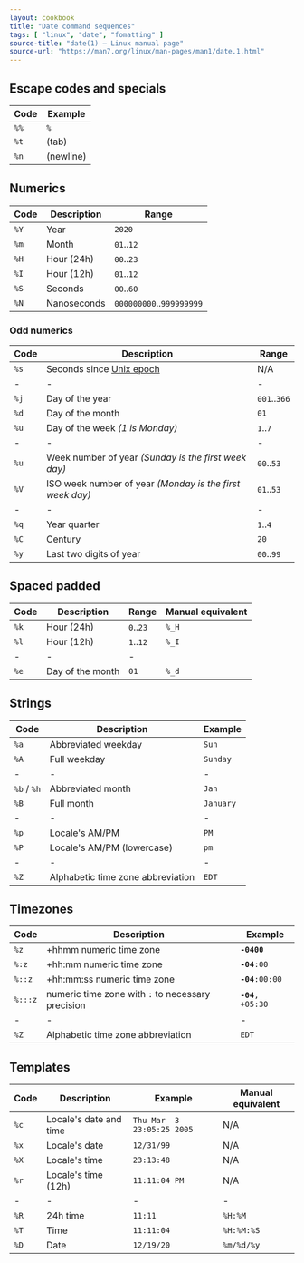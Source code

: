 ```yaml
---
layout: cookbook
title: "Date command sequences"
tags: [ "linux", "date", "fomatting" ]
source-title: "date(1) — Linux manual page"
source-url: "https://man7.org/linux/man-pages/man1/date.1.html"
---
```


## Escape codes and specials

| Code | Example   |
| ---- | --------- |
| `%%` | `%`       |
| `%t` | (tab)     |
| `%n` | (newline) |

## Numerics

| Code | Description | Range                    |
| ---- | ----------- | ------------------------ |
| `%Y` | Year        | `2020`                   |
| `%m` | Month       | `01`..`12`               |
| `%H` | Hour (24h)  | `00`..`23`               |
| `%I` | Hour (12h)  | `01`..`12`               |
| `%S` | Seconds     | `00`..`60`               |
| `%N` | Nanoseconds | `000000000`..`999999999` |

### Odd numerics

| Code | Description                                                         | Range        |
| ---- | ------------------------------------------------------------------- | ------------ |
| `%s` | Seconds since [Unix epoch](https://en.wikipedia.org/wiki/Unix_time) | N/A          |
| -    | -                                                                   | -            |
| `%j` | Day of the year                                                     | `001`..`366` |
| `%d` | Day of the month                                                    | `01`         |
| `%u` | Day of the week *(1 is Monday)*                                     | `1`..`7`     |
| -    | -                                                                   | -            |
| `%u` | Week number of year *(Sunday is the first week day)*                | `00`..`53`   |
| `%V` | ISO week number of year *(Monday is the first week day)*            | `01`..`53`   |
| -    | -                                                                   | -            |
| `%q` | Year quarter                                                        | `1`..`4`     |
| `%C` | Century                                                             | `20`         |
| `%y` | Last two digits of year                                             | `00`..`99`   |

## Spaced padded

| Code | Description      | Range     | Manual equivalent |
| ---- | ---------------- | --------- | ----------------- |
| `%k` | Hour (24h)       | `0`..`23` | `%_H`             |
| `%l` | Hour (12h)       | `1`..`12` | `%_I`             |
| -    | -                | -         |
| `%e` | Day of the month | `01`      | `%_d`             |

## Strings

| Code        | Description                       | Example   |
| ----------- | --------------------------------- | --------- |
| `%a`        | Abbreviated weekday               | `Sun`     |
| `%A`        | Full weekday                      | `Sunday`  |
| -           | -                                 | -         |
| `%b` / `%h` | Abbreviated month                 | `Jan`     |
| `%B`        | Full month                        | `January` |
| -           | -                                 | -         |
| `%p`        | Locale's AM/PM                    | `PM`      |
| `%P`        | Locale's AM/PM (lowercase)        | `pm`      |
| -           | -                                 | -         |
| `%Z`        | Alphabetic time zone abbreviation | `EDT`     |

## Timezones

| Code    | Description                                       | Example             |
| ------- | ------------------------------------------------- | ------------------- |
| `%z`    | +hhmm numeric time zone                           | **`-0400`**         |
| `%:z`   | +hh:mm numeric time zone                          | **`-04`**`:00`      |
| `%::z`  | +hh:mm:ss numeric time zone                       | **`-04`**`:00:00`   |
| `%:::z` | numeric time zone with `:` to necessary precision | **`-04`**`, +05:30` |
| -       | -                                                 | -                   |
| `%Z`    | Alphabetic time zone abbreviation                 | `EDT`               |

## Templates

| Code | Description            | Example                    | Manual equivalent |
| ---- | ---------------------- | -------------------------- | ----------------- |
| `%c` | Locale's date and time | `Thu Mar  3 23:05:25 2005` | N/A               |
| `%x` | Locale's date          | `12/31/99`                 | N/A               |
| `%X` | Locale's time          | `23:13:48`                 | N/A               |
| `%r` | Locale's time (12h)    | `11:11:04 PM`              | N/A               |
| -    | -                      | -                          | -                 |
| `%R` | 24h time               | `11:11`                    | `%H:%M`           |
| `%T` | Time                   | `11:11:04`                 | `%H:%M:%S`        |
| `%D` | Date                   | `12/19/20`                 | `%m/%d/%y`        |